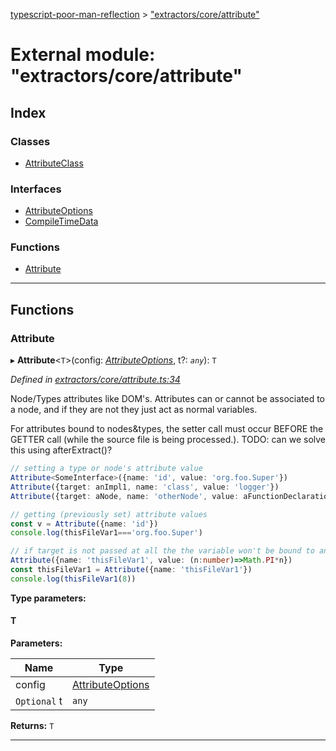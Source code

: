 [typescript-poor-man-reflection](../README.md) > ["extractors/core/attribute"](../modules/_extractors_core_attribute_.md)

# External module: "extractors/core/attribute"

## Index

### Classes

* [AttributeClass](../classes/_extractors_core_attribute_.attributeclass.md)

### Interfaces

* [AttributeOptions](../interfaces/_extractors_core_attribute_.attributeoptions.md)
* [CompileTimeData](../interfaces/_extractors_core_attribute_.compiletimedata.md)

### Functions

* [Attribute](_extractors_core_attribute_.md#attribute)

---

## Functions

<a id="attribute"></a>

###  Attribute

▸ **Attribute**<`T`>(config: *[AttributeOptions](../interfaces/_extractors_core_attribute_.attributeoptions.md)*, t?: *`any`*): `T`

*Defined in [extractors/core/attribute.ts:34](https://github.com/cancerberoSgx/typescript-poor-man-reflection/blob/f1306fa/src/extractors/core/attribute.ts#L34)*

Node/Types attributes like DOM's. Attributes can or cannot be associated to a node, and if they are not they just act as normal variables.

For attributes bound to nodes&types, the setter call must occur BEFORE the GETTER call (while the source file is being processed.). TODO: can we solve this using afterExtract()?

```ts
// setting a type or node's attribute value
Attribute<SomeInterface>({name: 'id', value: 'org.foo.Super'})
Attribute({target: anImpl1, name: 'class', value: 'logger'})
Attribute({target: aNode, name: 'otherNode', value: aFunctionDeclaration})

// getting (previously set) attribute values
const v = Attribute({name: 'id'})
console.log(thisFileVar1==='org.foo.Super')

// if target is not passed at all the the variable won't be bound to any node so it can be retrieved without passing a target dom reference (like normal variables)
Attribute({name: 'thisFileVar1', value: (n:number)=>Math.PI*n})
const thisFileVar1 = Attribute({name: 'thisFileVar1'})
console.log(thisFileVar1(8))
```

**Type parameters:**

#### T 
**Parameters:**

| Name | Type |
| ------ | ------ |
| config | [AttributeOptions](../interfaces/_extractors_core_attribute_.attributeoptions.md) |
| `Optional` t | `any` |

**Returns:** `T`

___

